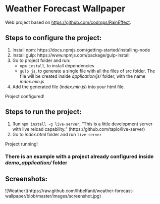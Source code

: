 # Weather Forecast Wallpaper
Web project based on https://github.com/codrops/RainEffect.

<h2>Steps to configure the project:</h2>
<ol>
  <li>Install npm: https://docs.npmjs.com/getting-started/installing-node</li>
  <li>Install gulp: https://www.npmjs.com/package/gulp-install</li>
  <li>Go to project folder and run:
    <ul>
      <li><code>npm install</code>, to install dependencies</li>
      <li><code>gulp js</code>, to generate a single file with all the files of src folder. The file will be created inside <i>application/js/</i> folder, with the name <i>index.min.js</i></li>
    </ul>
  </li>
  <li>Add the generated file (<i>index.min.js</i>) into your html file.</li>
</ol>
Project configured!

<h2>Steps to run the project:</h2>
<ol>
  <li>Run <code>npm install -g live-server</code>, <q>This is a little development server with live reload capability.</q> (https://github.com/tapio/live-server)</li>
  <li>Go to <i>index.html</i> folder and run <code>live-server</code></li>
</ol>
Project running!

<h3>
There is an example with a project already configured inside <i>demo_application/</i> folder
</h3>

<h2>Screenshots:</h2>
![Weather](https://raw.github.com/lhbelfanti/weather-forecast-wallpaper/blob/master/images/screenshot.jpg)
